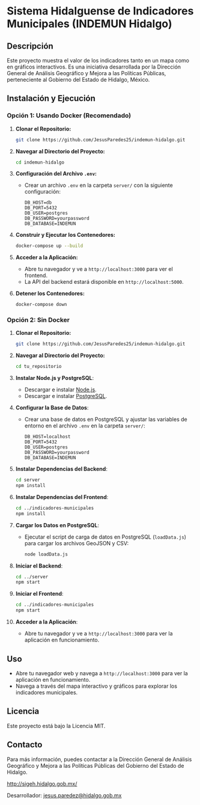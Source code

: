 # Sistema Hidalguense de Indicadores Municipales (INDEMUN Hidalgo)

## Descripción
Este proyecto muestra el valor de los indicadores tanto en un mapa como en gráficos interactivos. Es una iniciativa desarrollada por la Dirección General de Análisis Geográfico y Mejora a las Políticas Públicas, perteneciente al Gobierno del Estado de Hidalgo, México.

## Instalación y Ejecución 

### Opción 1: Usando Docker (Recomendado)

1. **Clonar el Repositorio:**
    ```bash
    git clone https://github.com/JesusParedes25/indemun-hidalgo.git
    ```

2. **Navegar al Directorio del Proyecto:**
    ```bash
    cd indemun-hidalgo
    ```

3. **Configuración del Archivo `.env`:**
   - Crear un archivo `.env` en la carpeta `server/` con la siguiente configuración:
     ```plaintext
     DB_HOST=db
     DB_PORT=5432
     DB_USER=postgres
     DB_PASSWORD=yourpassword
     DB_DATABASE=INDEMUN
     ```

4. **Construir y Ejecutar los Contenedores:**
    ```bash
    docker-compose up --build
    ```

5. **Acceder a la Aplicación:**
   - Abre tu navegador y ve a `http://localhost:3000` para ver el frontend.
   - La API del backend estará disponible en `http://localhost:5000`.

6. **Detener los Contenedores:**
    ```bash
    docker-compose down
    ```

### Opción 2: Sin Docker

1. **Clonar el Repositorio:**
    ```bash
    git clone https://github.com/JesusParedes25/indemun-hidalgo.git
    ```

2. **Navegar al Directorio del Proyecto:**
    ```bash
    cd tu_repositorio
    ```

3. **Instalar Node.js y PostgreSQL**:
   - Descargar e instalar [Node.js](https://nodejs.org/).
   - Descargar e instalar [PostgreSQL](https://www.postgresql.org/download/).

4. **Configurar la Base de Datos**:
   - Crear una base de datos en PostgreSQL y ajustar las variables de entorno en el archivo `.env` en la carpeta `server/`:
     ```plaintext
     DB_HOST=localhost
     DB_PORT=5432
     DB_USER=postgres
     DB_PASSWORD=yourpassword
     DB_DATABASE=INDEMUN
     ```

5. **Instalar Dependencias del Backend**:
    ```bash
    cd server
    npm install
    ```

6. **Instalar Dependencias del Frontend**:
    ```bash
    cd ../indicadores-municipales
    npm install
    ```

7. **Cargar los Datos en PostgreSQL**:
   - Ejecutar el script de carga de datos en PostgreSQL (`loadData.js`) para cargar los archivos GeoJSON y CSV:
     ```bash
     node loadData.js
     ```

8. **Iniciar el Backend**:
    ```bash
    cd ../server
    npm start
    ```

9. **Iniciar el Frontend**:
    ```bash
    cd ../indicadores-municipales
    npm start
    ```

10. **Acceder a la Aplicación**:
    - Abre tu navegador y ve a `http://localhost:3000` para ver la aplicación en funcionamiento.

## Uso

- Abre tu navegador web y navega a `http://localhost:3000` para ver la aplicación en funcionamiento.
- Navega a través del mapa interactivo y gráficos para explorar los indicadores municipales.


## Licencia

Este proyecto está bajo la Licencia MIT.

## Contacto

Para más información, puedes contactar a la Dirección General de Análisis Geográfico y Mejora a las Políticas Públicas del Gobierno del Estado de Hidalgo.

http://sigeh.hidalgo.gob.mx/

Desarrollador: jesus.paredez@hidalgo.gob.mx
